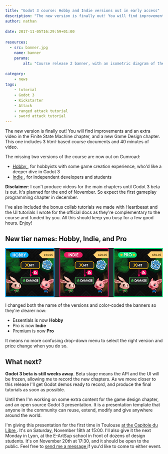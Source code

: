 ```yaml
---
title: "Godot 3 course: Hobby and Indie versions out in early access"
description: "The new version is finally out! You will find improvements and an extra video in the Finite State Machine chapter, and a new Game Design chapter. This one includes 3 html-based course documents and 40 minutes of video."
author: nathan

date: 2017-11-05T16:29:59+01:00

resources:
  - src: banner.jpg
    name: banner
    params:
        alt: "Course release 2 banner, with an isometric diagram of the game's elemental tetrad"

category:
    - news
tags:
    - tutorial
    - Godot 3
    - Kickstarter
    - Attack
    - ranged attack tutorial
    - sword attack tutorial
---
```



The new version is finally out! You will find improvements and an extra video in the Finite State Machine chapter, and a new Game Design chapter. This one includes 3 html-based course documents and 40 minutes of video.

The missing two versions of the course are now out on Gumroad:

- [ Hobby ](https://gumroad.com/l/vmPA), for hobbyists with some game creation experience, who'd like a deeper dive in Godot 3
- [ Indie ](https://gumroad.com/l/XEULZ), for independent developers and students

**Disclaimer**: I can't produce videos for the main chapters until Godot 3 beta is out. It's planned for the end of November. So expect the first gameplay programming chapter in december.

I've also included the bonus collab tutorials we made with Heartbeast and the UI tutorials I wrote for the official docs as they're complementary to the course and funded by you. All this should keep you busy for a few good hours. Enjoy!

## New tier names: Hobby, Indie, and Pro

![The 3 new banners for hobby, indie and pro tiers with blue, pink and green outlines](new-gumroad-banners.png)

I changed both the name of the versions and color-coded the banners so they're clearer now:

- Essentials is now **Hobby**
- Pro is now **Indie**
- Premium is now **Pro**

It means no more confusing drop-down menu to select the right version and price change when you do so.

## What next?

**Godot 3 beta is still weeks away**. Beta stage means the API and the UI will be frozen, allowing me to record the new chapters. As we move closer to this release I'll get Godot demos ready to record, and produce the final tutorials as soon as possible.

Until then I'm working on some extra content for the game design chapter, and an open source Godot 3 presentation. It is a presentation template that anyone in the community can reuse, extend, modify and give anywhere around the world.

I'm giving this presentation for the first time in Toulouse [ at the Capitole du Libre ](https://2017.capitoledulibre.org/programme/#developpez-des-jeux-video-pros-a-laide-du-libre). It's on Saturday, November 18th at 15:00. I'll also give it the next Monday in Lyon, at the E-ArtSup school in front of dozens of design students. It's on November 20th at 17:30, and it should be open to the public. Feel free to [ send me a message ](https://twitter.com/NathanGDquest) if you'd like to come to either event.
